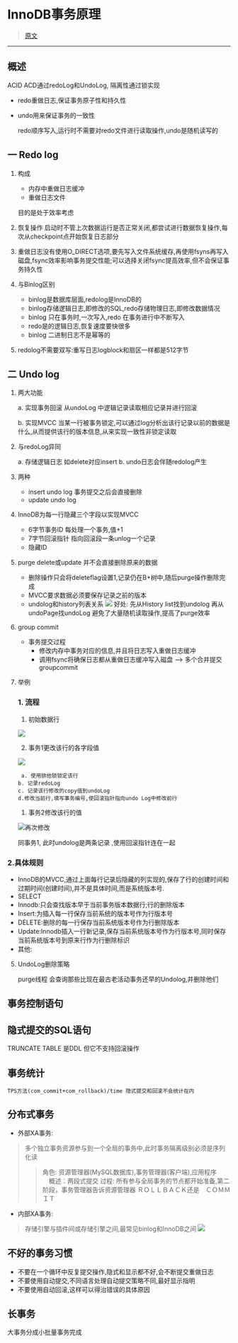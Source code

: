 # InnoDB事务原理

>[原文](https://zhuanlan.zhihu.com/p/48327345)
----------------------

## 概述

ACID ACD通过redoLog和UndoLog, 隔离性通过锁实现

* redo重做日志,保证事务原子性和持久性
* undo用来保证事务的一致性
  
  redo顺序写入,运行时不需要对redo文件进行读取操作,undo是随机读写的

## 一 Redo log

1. 构成
   * 内存中重做日志缓冲
   * 重做日志文件
  
   目的是处于效率考虑
2. 恢复操作
   启动时不管上次数据运行是否正常关闭,都尝试进行数据恢复操作,每次从checkpoint点开始恢复日志部分
3. 重做日志没有使用O_DIRECT选项,要先写入文件系统缓存,再使用fsyns再写入磁盘,fsync效率影响事务提交性能;可以选择关闭fsync提高效率,但不会保证事务持久性
4. 与Binlog区别
   * binlog是数据库层面,redolog是InnoDB的
   * binlog存储逻辑日志,即修改的SQL,redo存储物理日志,即修改数据情况
   * binlog 只在事务时,一次写入,redo 在事务进行中不断写入
   * redo是的逻辑日志,恢复速度要快很多
   * binlog 二进制日志不是幂等的
  
5. redolog不需要双写:重写日志logblock和扇区一样都是512字节


## 二 Undo log

1. 两大功能

    a. 实现事务回滚 从undoLog 中逻辑记录读取相应记录并进行回滚

    b. 实现MVCC
        当某一行被事务锁定,可以通过log分析出该行记录以前的数据是什么,从而提供该行的版本信息,从来实现一致性非锁定读取

2. 与redoLog异同

    a. 存储逻辑日志 如delete对应insert
    b. undo日志会伴随redolog产生

2. 两种
   * insert undo log 事务提交之后会直接删除
   * update undo log

3. InnoDB为每一行隐藏三个字段以实现MVCC
   * 6字节事务ID 每处理一个事务,值+1
   * 7字节回滚指针 指向回滚段一条unlog一个记录
   * 隐藏ID

4. purge
   delete或update 并不会直接删除原来的数据
   * 删除操作只会将deleteflag设置1,记录仍在B+树中,随后purge操作删除完成
   * MVCC要求数据必须要保存记录之前的版本
   * undolog和history列表关系
     ![](https://raw.githubusercontent.com/xuke123/tuChuang/master/20200705093146.png)
     好处: 先从History list找到undolog 再从undoPage找undoLog 避免了大量随机读取操作,提高了purge效率
5. group commit
   * 事务提交过程
     + 修改内存中事务对应的信息,并且将日志写入重做日志缓冲
     + 调用fsync将确保日志都从重做日志缓冲写入磁盘 --> 多个合并提交groupcommit
  
  
6. 举例
   
   ### 1. 流程

   1. 初始数据行

    ![](https://raw.githubusercontent.com/xuke123/tuChuang/master/20200704211950.png)

   2. 事务1更改该行的各字段值
   
   ![](https://raw.githubusercontent.com/xuke123/tuChuang/master/20200704211832.png)

   ```
    a. 使用排他锁锁定该行
   b. 记录redoLog 
   c. 记录该行修改的copy值到undoLog
   d.修改当前行,填写事务编号,使回滚指针指向undo Log中修改前行
   ```
   1. 事务2修改该行的值

   ![再次修改](https://raw.githubusercontent.com/xuke123/tuChuang/master/20200704211411.png)
    
    同事务1, 此时undolog是两条记录 ,使用回滚指针连在一起

### 2.具体规则
* InnoDB的MVCC,通过上面每行记录后隐藏的列实现的,保存了行的创建时间和过期时间(创建时间),并不是具体时间,而是系统版本号.
* SELECT
* Innodb:只会查找版本早于当前事务版本数据行;行的删除版本
* Insert:为插入每一行保存当前系统的版本号作为行版本号
* DELETE:删除的每一行保存当前系统版本号作为行删除版本
* Update:Innodb插入一行新记录,保存当前系统版本号作为行版本号,同时保存当前系统版本号到原来行作为行删除标识
* 其他:

5. UndoLog删除策略

   purge线程 会查询那些比现在最古老活动事务还早的Undolog,并删除他们

## 事务控制语句
## 隐式提交的SQL语句
   TRUNCATE TABLE 是DDL 但它不支持回滚操作
## 事务统计
    TPS方法(com_commit+com_rollback)/time 隐式提交和回滚不会统计在内
## 分布式事务
   * 外部XA事务:
> 多个独立事务资源参与到一个全局的事务中,此时事务隔离级别必须是序列化读
> > 角色: 资源管理器(MySQL数据库),事务管理器(客户端),应用程序
> >　概述：两段式提交
> > 过程: 所有参与全局事务的节点都开始准备,第二阶段，事务管理器告诉资源管理器
ＲＯＬＬＢＡＣＫ还是　ＣＯＭＭＩＴ
   * 内部XA事务:
> 存储引擎与插件间或存储引擎之间,最常见binlog和InnoDB之间
  ![](https://raw.githubusercontent.com/xuke123/tuChuang/master/20200705100142.png)

## 不好的事务习惯
   * 不要在一个循环中反复提交操作,隐式和显示都不好,会不断提交重做日志
   * 不要使用自动提交,不同语言处理自动提交策略不同,最好显示指明
   * 不要使用自动回滚,这样可以得治错误的具体原因
## 长事务
   大事务分成小批量事务完成

